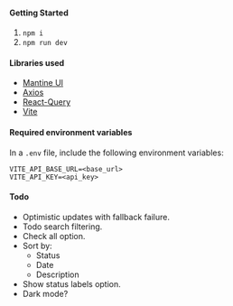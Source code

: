 #### Getting Started
1. `npm i`
2. `npm run dev`

#### Libraries used
 - [Mantine UI](https://mantine.dev/)
 - [Axios](https://axios-http.com/docs/intro)
 - [React-Query](https://tanstack.com/query/latest/docs/framework/react/overview)
 - [Vite](https://vite.dev/)

#### Required environment variables
In a `.env` file, include the following environment variables:
```
VITE_API_BASE_URL=<base_url>
VITE_API_KEY=<api_key>
```

#### Todo
- Optimistic updates with fallback failure.
- Todo search filtering.
- Check all option.
- Sort by:
	- Status
	- Date
	- Description
- Show status labels option.
- Dark mode?
